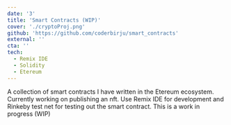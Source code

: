 ```yaml
---
date: '3'
title: 'Smart Contracts (WIP)'
cover: './cryptoProj.png'
github: 'https://github.com/coderbirju/smart_contracts'
external: ''
cta: ''
tech:
  - Remix IDE
  - Solidity
  - Etereum
---
```


A collection of smart contracts I have written in the Etereum ecosystem. Currently working on publishing an nft. Use Remix IDE for development and Rinkeby test net for testing out the smart contract. This is a work in progress (WIP)
